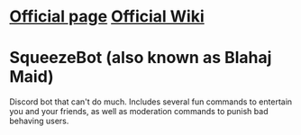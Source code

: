 # [Official page](https://isodiff.github.io/SqueezeBot/) [Official Wiki](https://isodiff.github.io/SqueezeBot/wiki)

# SqueezeBot (also known as Blahaj Maid)  

Discord bot that can't do much. Includes several fun commands to entertain you and your friends, as well as moderation commands to punish bad behaving users.  
